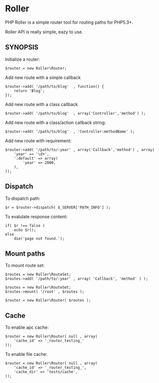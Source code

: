 Roller
======

PHP Roller is a simple router tool for routing paths for PHP5.3+.

Roller API is really simple, eazy to use.

SYNOPSIS
--------

Initialize a router:

    $router = new Roller\Router;

Add new route with a simple callback

    $router->add( '/path/to/blog'  , function() { 
        return 'Blog';
    });

Add new route with a class callback

    $router->add( '/path/to/blog'  , array('Controller','method') );

Add new route with a class/action callback string:

    $router->add( '/path/to/blog'  , 'Controller:methodName' );

Add new route with requirement:

    $router->add( '/path/to/:year' , array('Callback','method') , array( 
        'year' => '\d+',
        ':default' => array(
            'year' => 2000,
        ),
    ));

Dispatch
--------
To dispatch path:

    $r = $router->dispatch( $_SERVER['PATH_INFO'] );

To evalulate response content:

    if( $r !== false )
        echo $r();
    else
        die('page not found.');


Mount paths
-----------

To mount route set:

    $routes = new Roller\RouteSet;
    $routes->add( '/path/to/:year' , array( 'Callback', 'method' ) );

    $routes = new Roller\RouteSet;
    $routes->mount( '/root' , $routes );

    $router = new Roller\Router( $routes );

Cache
-----

To enable apc cache:

    $router = new Roller\Router( null , array( 
        'cache_id' => '_router_testing_'
    ));
    
To enable file cache:

    $router = new Roller\Router( null , array( 
        'cache_id' => '_router_testing_',
        'cache_dir' => 'tests/cache',
    ));

